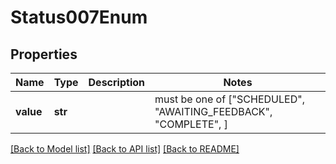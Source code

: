 # Status007Enum

## Properties
Name | Type | Description | Notes
------------ | ------------- | ------------- | -------------
**value** | **str** |  |  must be one of ["SCHEDULED", "AWAITING_FEEDBACK", "COMPLETE", ]

[[Back to Model list]](../README.md#documentation-for-models) [[Back to API list]](../README.md#documentation-for-api-endpoints) [[Back to README]](../README.md)



